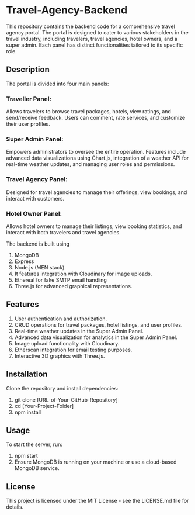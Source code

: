 # Travel-Agency-Backend
This repository contains the backend code for a comprehensive travel agency portal. The portal is designed to cater to various stakeholders in the travel industry, including travelers, travel agencies, hotel owners, and a super admin. Each panel has distinct functionalities tailored to its specific role.
## Description
The portal is divided into four main panels:
### Traveller Panel: 
Allows travelers to browse travel packages, hotels, view ratings, and send/receive feedback. Users can comment, rate services, and customize their user profiles.
### Super Admin Panel: 
Empowers administrators to oversee the entire operation. Features include advanced data visualizations using Chart.js, integration of a weather API for real-time weather updates, and managing user roles and permissions.
### Travel Agency Panel: 
Designed for travel agencies to manage their offerings, view bookings, and interact with customers.
### Hotel Owner Panel: 
Allows hotel owners to manage their listings, view booking statistics, and interact with both travelers and travel agencies.

The backend is built using 
1. MongoDB
2. Express
3. Node.js (MEN stack).
4. It features integration with Cloudinary for image uploads.
5. Ethereal for fake SMTP email handling
6. Three.js for advanced graphical representations.
## Features
1. User authentication and authorization.
2. CRUD operations for travel packages, hotel listings, and user profiles.
3. Real-time weather updates in the Super Admin Panel.
4. Advanced data visualization for analytics in the Super Admin Panel.
5. Image upload functionality with Cloudinary.
6. Etherscan integration for email testing purposes.
7. Interactive 3D graphics with Three.js.
## Installation
Clone the repository and install dependencies:
1. git clone [URL-of-Your-GitHub-Repository]
2. cd [Your-Project-Folder]
3. npm install
## Usage
To start the server, run:
1. npm start
2. Ensure MongoDB is running on your machine or use a cloud-based MongoDB service.
## License
This project is licensed under the MIT License - see the LICENSE.md file for details.
